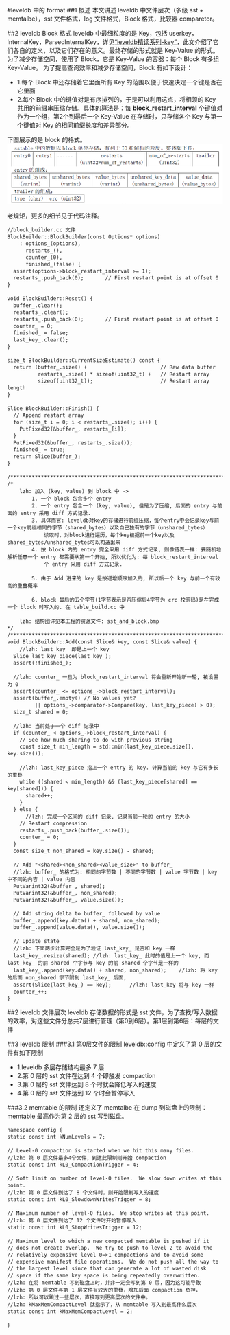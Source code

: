 #leveldb 中的 format
##1 概述
本文讲述 leveldb 中文件层次（多级 sst + memtalbe），sst 文件格式，log 文件格式，Block 格式，比较器 comparetor。

##2 leveldb Block 格式
leveldb 中最细粒度的是 Key，包括 userkey，InternalKey，ParsedInternalKey，详见[“leveldb精读系列-key”][1]，此文介绍了它们各自的定义，以及它们存在的意义。最终存储的形式就是 Key-Value 的形式。为了减少存储空间，使用了 Block，它是 Key-Value 的容器：每个 Block 有多组 Key-Value。
为了提高查询效率和减少存储空间，Block 有如下设计：
- 1.每个 Block 中还存储着它里面所有 Key 的范围以便于快速决定一个键是否在它里面
- 2.每个 Block 中的键值对是有序排列的，于是可以利用这点，将相领的 Key 共用的前缀串压缩存储。具体的算法是：每 **block_restart_interval** 个键值对作为一个组，第2个到最后一个 Key-Value 在存储时，只存储各个 Key 与第一个键值对 Key 的相同前缀长度和差异部分。

下图展示的是 block 的格式。
![](/assets/leveldb/sst_block.bmp)

老规矩，更多的细节见于代码注释。

```
//block_builder.cc 文件
BlockBuilder::BlockBuilder(const Options* options)
    : options_(options),
      restarts_(),
      counter_(0),
      finished_(false) {
  assert(options->block_restart_interval >= 1);
  restarts_.push_back(0);       // First restart point is at offset 0
}

void BlockBuilder::Reset() {
  buffer_.clear();
  restarts_.clear();
  restarts_.push_back(0);       // First restart point is at offset 0
  counter_ = 0;
  finished_ = false;
  last_key_.clear();
}

size_t BlockBuilder::CurrentSizeEstimate() const {
  return (buffer_.size() +                        // Raw data buffer
          restarts_.size() * sizeof(uint32_t) +   // Restart array
          sizeof(uint32_t));                      // Restart array length
}

Slice BlockBuilder::Finish() {
  // Append restart array
  for (size_t i = 0; i < restarts_.size(); i++) {
    PutFixed32(&buffer_, restarts_[i]);
  }
  PutFixed32(&buffer_, restarts_.size());
  finished_ = true;
  return Slice(buffer_);
}

/************************************************************************/
/* 
	lzh: 加入 (key, value) 到 block 中 ->
		1. 一个 block 包含多个 entry
		2. 一个 entry 包含一个 (key, value), 但是为了压缩, 后面的 entry 与前面的 entry 采用 diff 方式记录.
		3. 具体而言: leveldb对key的存储进行前缀压缩，每个entry中会记录key与前一个key前缀相同的字节（shared_bytes）以及自己独有的字节（unshared_bytes）
			读取时，对block进行遍历，每个key根据前一个key以及shared_bytes/unshared_bytes可以构造出来
		4. 按 block 内的 entry 完全采用 diff 方式记录, 则像链表一样: 要随机地解析任意一个 entry 都需要从第一个开始, 所以优化为: 每 block_restart_interval 
			个 entry 采用 diff 方式记录.
		
		5. 由于 Add 进来的 key 是按递增顺序加入的, 所以后一个 key 与前一个有较高的重叠概率

		6. block 最后的五个字节(1字节表示是否压缩后4字节为 crc 校验码)是在完成一个 block 时写入的. 在 table_build.cc 中

	lzh: 结构图详见本工程的资源文件: sst_and_block.bmp
*/
/************************************************************************/
void BlockBuilder::Add(const Slice& key, const Slice& value) {
	//lzh: last_key  即是上一个 key
  Slice last_key_piece(last_key_);
  assert(!finished_);

  //lzh: counter_ 一旦为 block_restart_interval 将会重新开始新一轮, 被设置为 0
  assert(counter_ <= options_->block_restart_interval);
  assert(buffer_.empty() // No values yet?
         || options_->comparator->Compare(key, last_key_piece) > 0);
  size_t shared = 0;

  //lzh: 当前处于一个 diff 记录中
  if (counter_ < options_->block_restart_interval) {
    // See how much sharing to do with previous string
    const size_t min_length = std::min(last_key_piece.size(), key.size());

	//lzh: last_key_piece 指上一个 entry 的 key. 计算当前的 key 与它有多长的重叠
    while ((shared < min_length) && (last_key_piece[shared] == key[shared])) {
      shared++;
    }
  } else {
	  //lzh: 完成一个区间的 diff 记录, 记录当前一轮的 entry 的大小
    // Restart compression
    restarts_.push_back(buffer_.size());
    counter_ = 0;
  }
  const size_t non_shared = key.size() - shared;

  // Add "<shared><non_shared><value_size>" to buffer_
  //lzh: buffer_ 的格式为: 相同的字节数 | 不同的字节数 | value 字节数 | key 中不同的内容 | value 内容
  PutVarint32(&buffer_, shared);
  PutVarint32(&buffer_, non_shared);
  PutVarint32(&buffer_, value.size());

  // Add string delta to buffer_ followed by value
  buffer_.append(key.data() + shared, non_shared);
  buffer_.append(value.data(), value.size());

  // Update state
  //lzh: 下面两步计算完全是为了验证 last_key_ 是否和 key 一样
  last_key_.resize(shared);	//lzh: last_key_ 此时的值是上一个 key, 而 last_key_ 的前 shared 个字节与 key 的前 shared 个字节是一样的
  last_key_.append(key.data() + shared, non_shared);	//lzh: 将 key 的后面 non_shared 字节附到 last_key_ 后面, 
  assert(Slice(last_key_) == key);		//lzh: last_key 将与 key 一样
  counter_++;
}
```

##2 leveldb 文件层次
leveldb 存储数据的形式是 sst 文件，为了查找/写入数据的效率，对这些文件分总共7层进行管理（第0到6层）。第1层到第6层：每层的文件



##3 leveldb 限制
###3.1 第0层文件的限制
leveldb::config 中定义了第 0 层的文件有如下限制
- 1.leveldb 多层存储结构最多 7 层
- 2.第 0 层的 sst 文件在达到 4 个即触发 compaction
- 3.第 0 层的 sst 文件达到 8 个时就会降低写入的速度
- 4.第 0 层的 sst 文件达到 12 个时会暂停写入

###3.2 memtable 的限制
还定义了 memtalbe 在 dump 到磁盘上的限制：memtable 最高作为第 2 层的 sst 写到磁盘。

```
namespace config {
static const int kNumLevels = 7;

// Level-0 compaction is started when we hit this many files.
//lzh: 第 0 层文件最多4个文件，到达此限制则开始 compaction
static const int kL0_CompactionTrigger = 4;

// Soft limit on number of level-0 files.  We slow down writes at this point.
//lzh: 第 0 层文件到达了 8 个文件时，则开始限制写入的速度
static const int kL0_SlowdownWritesTrigger = 8;

// Maximum number of level-0 files.  We stop writes at this point.
//lzh: 第 0 层文件到达了 12 个文件时开始暂停写入
static const int kL0_StopWritesTrigger = 12;

// Maximum level to which a new compacted memtable is pushed if it
// does not create overlap.  We try to push to level 2 to avoid the
// relatively expensive level 0=>1 compactions and to avoid some
// expensive manifest file operations.  We do not push all the way to
// the largest level since that can generate a lot of wasted disk
// space if the same key space is being repeatedly overwritten.
//lzh: 在将 memtable 写到磁盘上时，并非一定会写到第 0 层，因为这可能导致
//lzh: 第 0 层文件与第 1 层文件有较大的重叠，增加后面 compaction 负担，
//lzh: 所以可以跳过一些层次，直接写到更高层次的文件中。
//lzh: kMaxMemCompactLevel 就指示了，从 memtable 写入到最高什么层次
static const int kMaxMemCompactLevel = 2;

}
```







[1]: leveldb精读系列-key
